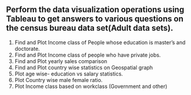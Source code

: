## Perform the data visualization operations using Tableau to get answers to various questions on the census bureau data set(Adult data sets).

1. Find and Plot Income class of People whose education is master’s and doctorate.
2. Find and Plot Income class of people who have private jobs.
3. Find and Plot yearly sales comparison
4. Find and Plot country wise statistics on Geospatial graph
5. Plot age wise- education vs salary statistics.
6. Plot Country wise male female ratio.
7. Plot Income class based on workclass (Government and other)

